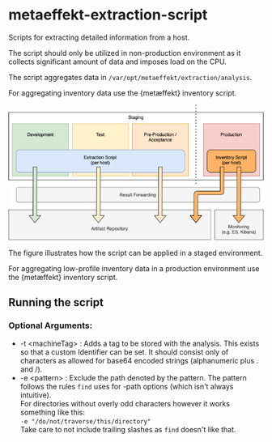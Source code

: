 # metaeffekt-extraction-script
Scripts for extracting detailed information from a host.

The script should only be utilized in non-production environment as it collects 
significant amount of data and imposes load on the CPU.

The script aggregates data in ``/var/opt/metaeffekt/extraction/analysis``.

For aggregating inventory data use the {metæffekt} inventory script.

![Alt](doc/overview.png)

The figure illustrates how the script can be applied in a staged environment.

For aggregating low-profile inventory data in a production environment use the 
{metæffekt} inventory script.

## Running the script
### Optional Arguments:
- \-t \<machineTag\> : Adds a tag to be stored with the analysis.
  This exists so that a custom Identifier can be set.
  It should consist only of characters as allowed for base64 encoded strings
  (alphanumeric plus . and /).
- \-e \<pattern\> : Exclude the path denoted by the pattern.
  The pattern follows the rules `find` uses for -path options (which isn't always intuitive). <br>
  For directories without overly odd characters however it works something like this: <br>
  `-e "/do/not/traverse/this/directory"` <br>
  Take care to not include trailing slashes as `find` doesn't like that.
